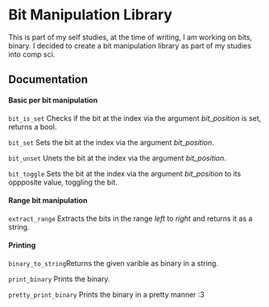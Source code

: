 # Bit Manipulation Library

This is part of my self studies, at the time of writing, I am working on bits, binary. I decided to create a bit manipulation library as part of my studies into comp sci.

## Documentation

#### Basic per bit manipulation
```bit_is_set``` Checks if the bit at the index via the argument _bit_position_ is set, returns a bool.

```bit_set``` Sets the bit at the index via the argument _bit_position_.

```bit_unset``` Unets the bit at the index via the argument _bit_position_. 

```bit_toggle``` Sets the bit at the index via the argument _bit_position_ to its oppposite value, toggling the bit.

#### Range bit manipulation

```extract_range``` Extracts the bits in the range _left_ to _right_ and returns it as a string.  

#### Printing

```binary_to_string```Returns the given varible as binary in a string.

```print_binary``` Prints the binary.

```pretty_print_binary``` Prints the binary in a pretty manner :3

